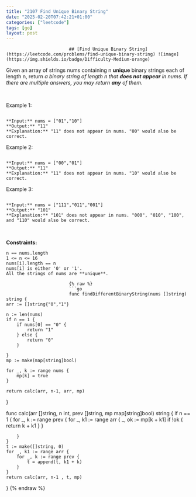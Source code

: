 ```yaml
---
title: "2107 Find Unique Binary String"
date: "2025-02-20T07:42:21+01:00"
categories: ["leetcode"]
tags: [go]
layout: post
---
```



                            ## [Find Unique Binary String](https://leetcode.com/problems/find-unique-binary-string) ![image](https://img.shields.io/badge/Difficulty-Medium-orange)

Given an array of strings nums containing n **unique** binary strings each of length n, return *a binary string of length *n* that **does not appear** in *nums*. If there are multiple answers, you may return **any** of them*.

 

Example 1:

```

**Input:** nums = ["01","10"]
**Output:** "11"
**Explanation:** "11" does not appear in nums. "00" would also be correct.

```

Example 2:

```

**Input:** nums = ["00","01"]
**Output:** "11"
**Explanation:** "11" does not appear in nums. "10" would also be correct.

```

Example 3:

```

**Input:** nums = ["111","011","001"]
**Output:** "101"
**Explanation:** "101" does not appear in nums. "000", "010", "100", and "110" would also be correct.

```

 

**Constraints:**

	n == nums.length
	1 <= n <= 16
	nums[i].length == n
	nums[i] is either '0' or '1'.
	All the strings of nums are **unique**.

                            {% raw %}
                            ```go
                            func findDifferentBinaryString(nums []string) string {
    arr := []string{"0","1"}

    n := len(nums)
    if n == 1 {
        if nums[0] == "0" {
            return "1"
        } else {
            return "0"
        }
        
    }
    mp := make(map[string]bool)

    for _, k := range nums {
        mp[k] = true
    }

    return calc(arr, n-1, arr, mp)
}

func calc(arr []string, n int, prev []string, mp map[string]bool) string {
    if n == 1 {
        for _, k := range prev {
            for _, k1 := range arr {
                _, ok := mp[k + k1]
                if !ok {
                    return k + k1
                }
            }
            
        }
    }
    t := make([]string, 0)
    for _, k1 := range arr {
        for _, k := range prev {
            t = append(t, k1 + k)
        }
    }
    return calc(arr, n-1 , t, mp)

}
                            {% endraw %}
                            